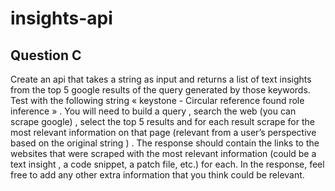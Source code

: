 # insights-api
## Question C

Create an api that takes a string as input and returns a list of text insights from the top 5 google results of the query generated by those keywords. 
Test with the following string « keystone - Circular reference found role inference » . You will need to build a query , search the web (you can scrape google) , select the top 5 results and for each result scrape for the most relevant information on that page (relevant from a user’s perspective based on the original string ) . The response should contain the links to the websites that were scraped with the most relevant information (could be a text insight ,  a code snippet, a patch file, etc.) for each. In the response, feel free to add any other extra information that you think could be relevant.

